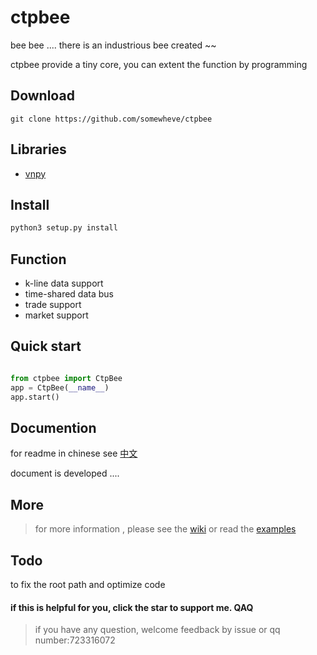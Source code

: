 # ctpbee

bee bee .... there is an industrious bee created ~~

ctpbee provide a tiny core, you can extent the function by programming

## Download 

```
git clone https://github.com/somewheve/ctpbee
```

## Libraries

- [vnpy](https://github.com/vnpy/vnpy)

## Install 
```bash
python3 setup.py install
```

## Function
- k-line data support
- time-shared data bus
- trade support
- market support

## Quick start 
```python

from ctpbee import CtpBee
app = CtpBee(__name__)
app.start()

```
## Documention
for readme in chinese see [中文](https://github.com/somewheve/ctpbee/blob/master/README_CN.MD)

document is developed .... 


## More 
> for more information , please see the [wiki](https://github.com/somewheve/ctpbee/wiki)
or  read the [examples](https://github.com/somewheve/ctpbee/blob/master/examples/app.py)


## Todo 
to fix the root path and optimize code 


#### if this is helpful for you, click the star to support me. QAQ

> if you have any question,  welcome feedback by issue or qq number:723316072